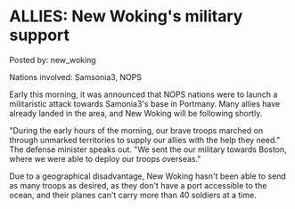 # ALLIES: New Woking's military support

Posted by: new_woking

Nations involved: Samsonia3, NOPS

Early this morning, it was announced that NOPS nations were to launch a militaristic attack towards Samonia3's base in Portmany. Many allies have already landed in the area, and New Woking will be following shortly.

"During the early hours of the morning, our brave troops marched on through unmarked territories to supply our allies with the help they need." The defense minister speaks out. "We sent the our military towards Boston, where we were able to deploy our troops overseas."

Due to a geographical disadvantage, New Woking hasn't been able to send as many troops as desired, as they don't have a port accessible to the ocean, and their planes can't carry more than 40 soldiers at a time. 
